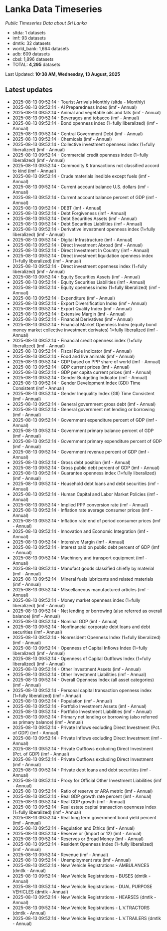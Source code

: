 # Lanka Data Timeseries
*Public Timeseries Data about Sri Lanka*

* sltda: 1 datasets
* imf: 93 datasets
* dmtlk: 32 datasets
* world_bank: 1,664 datasets
* adb: 609 datasets
* cbsl: 1,896 datasets
* TOTAL: **4,295** datasets

Last Updated: **10:38 AM, Wednesday, 13 August, 2025**

## Latest updates

* 2025-08-13 09:52:14 - Tourist Arrivals Monthly (sltda - Monthly)
* 2025-08-13 09:52:14 - AI Preparedness Index (imf - Annual)
* 2025-08-13 09:52:14 - Animal and vegetable oils and fats (imf - Annual)
* 2025-08-13 09:52:14 - Beverages and tobacco (imf - Annual)
* 2025-08-13 09:52:14 - Bond openness index (1=fully liberalized) (imf - Annual)
* 2025-08-13 09:52:14 - Central Government Debt (imf - Annual)
* 2025-08-13 09:52:14 - Chemicals (imf - Annual)
* 2025-08-13 09:52:14 - Collective investment openness index (1=fully liberalized) (imf - Annual)
* 2025-08-13 09:52:14 - Commercial credit openness index (1=fully liberalized) (imf - Annual)
* 2025-08-13 09:52:14 - Commodity & transactions not classified accord to kind (imf - Annual)
* 2025-08-13 09:52:14 - Crude materials inedible except fuels (imf - Annual)
* 2025-08-13 09:52:14 - Current account balance U.S. dollars (imf - Annual)
* 2025-08-13 09:52:14 - Current account balance percent of GDP (imf - Annual)
* 2025-08-13 09:52:14 - DEBT (imf - Annual)
* 2025-08-13 09:52:14 - Debt Forgiveness (imf - Annual)
* 2025-08-13 09:52:14 - Debt Securities Assets (imf - Annual)
* 2025-08-13 09:52:14 - Debt Securities Liabilities (imf - Annual)
* 2025-08-13 09:52:14 - Derivative investment openness index (1=fully liberalized) (imf - Annual)
* 2025-08-13 09:52:14 - Digital Infrastructure (imf - Annual)
* 2025-08-13 09:52:14 - Direct Investment Abroad (imf - Annual)
* 2025-08-13 09:52:14 - Direct Investment In Country (imf - Annual)
* 2025-08-13 09:52:14 - Direct investment liquidation openness index (1=fully liberalized) (imf - Annual)
* 2025-08-13 09:52:14 - Direct investment openness index (1=fully liberalized) (imf - Annual)
* 2025-08-13 09:52:14 - Equity Securities Assets (imf - Annual)
* 2025-08-13 09:52:14 - Equity Securities Liabilities (imf - Annual)
* 2025-08-13 09:52:14 - Equity openness index (1=fully liberalized) (imf - Annual)
* 2025-08-13 09:52:14 - Expenditure (imf - Annual)
* 2025-08-13 09:52:14 - Export Diversification Index (imf - Annual)
* 2025-08-13 09:52:14 - Export Quality Index (imf - Annual)
* 2025-08-13 09:52:14 - Extensive Margin (imf - Annual)
* 2025-08-13 09:52:14 - Financial Derivatives (imf - Annual)
* 2025-08-13 09:52:14 - Financial Market Openness Index (equity bond money market collective investment derivates) 1=fully liberalized (imf - Annual)
* 2025-08-13 09:52:14 - Financial credit openness index (1=fully liberalized) (imf - Annual)
* 2025-08-13 09:52:14 - Fiscal Rule Indicator (imf - Annual)
* 2025-08-13 09:52:14 - Food and live animals (imf - Annual)
* 2025-08-13 09:52:14 - GDP based on PPP share of world (imf - Annual)
* 2025-08-13 09:52:14 - GDP current prices (imf - Annual)
* 2025-08-13 09:52:14 - GDP per capita current prices (imf - Annual)
* 2025-08-13 09:52:14 - Gender Budgeting Indicator (imf - Annual)
* 2025-08-13 09:52:14 - Gender Development Index (GDI) Time Consistent (imf - Annual)
* 2025-08-13 09:52:14 - Gender Inequality Index (GII) Time Consistent (imf - Annual)
* 2025-08-13 09:52:14 - General government gross debt (imf - Annual)
* 2025-08-13 09:52:14 - General government net lending or borrowing (imf - Annual)
* 2025-08-13 09:52:14 - Government expenditure percent of GDP (imf - Annual)
* 2025-08-13 09:52:14 - Government primary balance percent of GDP (imf - Annual)
* 2025-08-13 09:52:14 - Government primary expenditure percent of GDP (imf - Annual)
* 2025-08-13 09:52:14 - Government revenue percent of GDP (imf - Annual)
* 2025-08-13 09:52:14 - Gross debt position (imf - Annual)
* 2025-08-13 09:52:14 - Gross public debt percent of GDP (imf - Annual)
* 2025-08-13 09:52:14 - Guarantee openness index (1=fully liberalized) (imf - Annual)
* 2025-08-13 09:52:14 - Household debt loans and debt securities (imf - Annual)
* 2025-08-13 09:52:14 - Human Capital and Labor Market Policies (imf - Annual)
* 2025-08-13 09:52:14 - Implied PPP conversion rate (imf - Annual)
* 2025-08-13 09:52:14 - Inflation rate average consumer prices (imf - Annual)
* 2025-08-13 09:52:14 - Inflation rate end of period consumer prices (imf - Annual)
* 2025-08-13 09:52:14 - Innovation and Economic Integration (imf - Annual)
* 2025-08-13 09:52:14 - Intensive Margin (imf - Annual)
* 2025-08-13 09:52:14 - Interest paid on public debt percent of GDP (imf - Annual)
* 2025-08-13 09:52:14 - Machinery and transport equipment (imf - Annual)
* 2025-08-13 09:52:14 - Manufact goods classified chiefly by material (imf - Annual)
* 2025-08-13 09:52:14 - Mineral fuels lubricants and related materials (imf - Annual)
* 2025-08-13 09:52:14 - Miscellaneous manufactured articles (imf - Annual)
* 2025-08-13 09:52:14 - Money market openness index (1=fully liberalized) (imf - Annual)
* 2025-08-13 09:52:14 - Net lending or borrowing (also referred as overall balance) (imf - Annual)
* 2025-08-13 09:52:14 - Nominal GDP (imf - Annual)
* 2025-08-13 09:52:14 - Nonfinancial corporate debt loans and debt securities (imf - Annual)
* 2025-08-13 09:52:14 - Nonresident Openness Index (1=fully liberalized) (imf - Annual)
* 2025-08-13 09:52:14 - Openness of Capital Inflows Index (1=fully liberalized) (imf - Annual)
* 2025-08-13 09:52:14 - Openness of Capital Outflows Index (1=fully liberalized) (imf - Annual)
* 2025-08-13 09:52:14 - Other Investment Assets (imf - Annual)
* 2025-08-13 09:52:14 - Other Investment Liabilities (imf - Annual)
* 2025-08-13 09:52:14 - Overall Openness Index (all asset categories) (imf - Annual)
* 2025-08-13 09:52:14 - Personal capital transaction openness index (1=fully liberalized) (imf - Annual)
* 2025-08-13 09:52:14 - Population (imf - Annual)
* 2025-08-13 09:52:14 - Portfolio Investment Assets (imf - Annual)
* 2025-08-13 09:52:14 - Portfolio Investment Liabilities (imf - Annual)
* 2025-08-13 09:52:14 - Primary net lending or borrowing (also referred as primary balance) (imf - Annual)
* 2025-08-13 09:52:14 - Private Inflows excluding Direct Investment (Pct. of GDP) (imf - Annual)
* 2025-08-13 09:52:14 - Private Inflows excluding Direct Investment (imf - Annual)
* 2025-08-13 09:52:14 - Private Outflows excluding Direct Investment (Pct. of GDP) (imf - Annual)
* 2025-08-13 09:52:14 - Private Outflows excluding Direct Investment (imf - Annual)
* 2025-08-13 09:52:14 - Private debt loans and debt securities (imf - Annual)
* 2025-08-13 09:52:14 - Proxy for Official Other Investment Liabilities (imf - Annual)
* 2025-08-13 09:52:14 - Ratio of reserve or ARA metric (imf - Annual)
* 2025-08-13 09:52:14 - Real GDP growth rate percent (imf - Annual)
* 2025-08-13 09:52:14 - Real GDP growth (imf - Annual)
* 2025-08-13 09:52:14 - Real estate capital transaction openness index (1=fully liberalized) (imf - Annual)
* 2025-08-13 09:52:14 - Real long term government bond yield percent (imf - Annual)
* 2025-08-13 09:52:14 - Regulation and Ethics (imf - Annual)
* 2025-08-13 09:52:14 - Reserve or (Import or 12) (imf - Annual)
* 2025-08-13 09:52:14 - Reserves or Broad Money (imf - Annual)
* 2025-08-13 09:52:14 - Resident Openness Index (1=fully liberalized) (imf - Annual)
* 2025-08-13 09:52:14 - Revenue (imf - Annual)
* 2025-08-13 09:52:14 - Unemployment rate (imf - Annual)
* 2025-08-13 09:52:14 - New Vehicle Registrations - AMBULANCES (dmtlk - Annual)
* 2025-08-13 09:52:14 - New Vehicle Registrations - BUSES (dmtlk - Annual)
* 2025-08-13 09:52:14 - New Vehicle Registrations - DUAL PURPOSE VEHICLES (dmtlk - Annual)
* 2025-08-13 09:52:14 - New Vehicle Registrations - HEARSES (dmtlk - Annual)
* 2025-08-13 09:52:14 - New Vehicle Registrations - L.V.TRACTORS (dmtlk - Annual)
* 2025-08-13 09:52:14 - New Vehicle Registrations - L.V.TRAILERS (dmtlk - Annual)